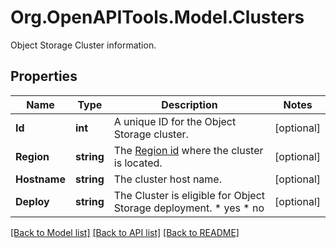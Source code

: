 # Org.OpenAPITools.Model.Clusters
Object Storage Cluster information.

## Properties

Name | Type | Description | Notes
------------ | ------------- | ------------- | -------------
**Id** | **int** | A unique ID for the Object Storage cluster. | [optional] 
**Region** | **string** | The [Region id](#operation/list-regions) where the cluster is located. | [optional] 
**Hostname** | **string** | The cluster host name. | [optional] 
**Deploy** | **string** | The Cluster is eligible for Object Storage deployment.  * yes * no | [optional] 

[[Back to Model list]](../README.md#documentation-for-models) [[Back to API list]](../README.md#documentation-for-api-endpoints) [[Back to README]](../README.md)

